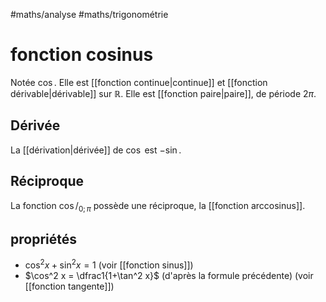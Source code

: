 #maths/analyse #maths/trigonométrie 
# fonction cosinus

Notée $\cos$.
Elle est [[fonction continue|continue]] et [[fonction dérivable|dérivable]] sur $\mathbb{R}$.
Elle est [[fonction paire|paire]], de période $2\pi$.

## Dérivée
La [[dérivation|dérivée]] de $\cos$ est $-\sin$.

## Réciproque
La fonction $\cos/_{0;\pi}$ possède une réciproque, la [[fonction arccosinus]].

## propriétés
 - $\cos^2 x + \sin^2 x = 1$ (voir [[fonction sinus]])
 - $\cos^2 x = \dfrac1{1+\tan^2 x}$ (d'après la formule précédente) (voir [[fonction tangente]])